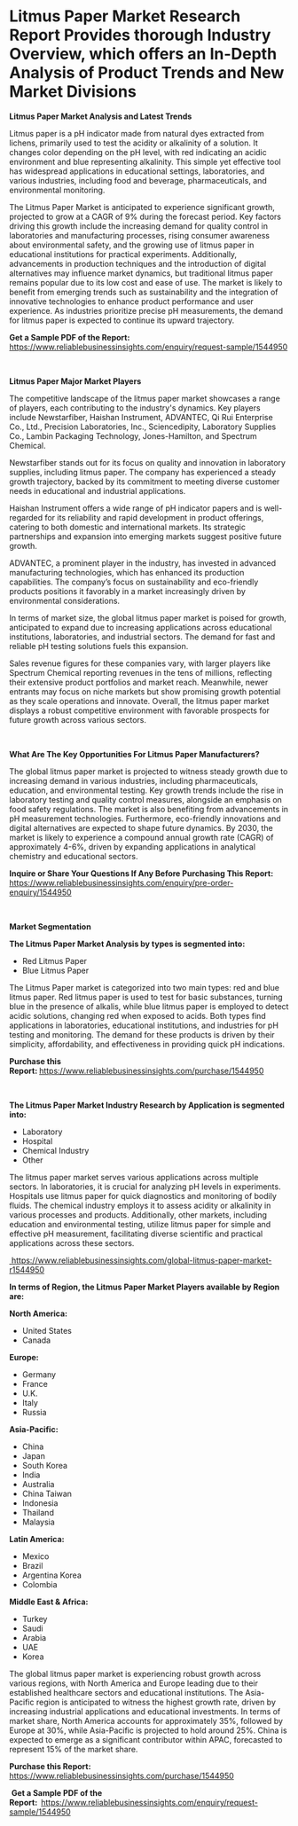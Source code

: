 <p><h1>Litmus Paper Market Research Report Provides thorough Industry Overview, which offers an In-Depth Analysis of Product Trends and New Market Divisions</h1></p><p><strong>Litmus Paper Market Analysis and Latest Trends</strong></p>
<p><p>Litmus paper is a pH indicator made from natural dyes extracted from lichens, primarily used to test the acidity or alkalinity of a solution. It changes color depending on the pH level, with red indicating an acidic environment and blue representing alkalinity. This simple yet effective tool has widespread applications in educational settings, laboratories, and various industries, including food and beverage, pharmaceuticals, and environmental monitoring.</p><p>The Litmus Paper Market is anticipated to experience significant growth, projected to grow at a CAGR of 9% during the forecast period. Key factors driving this growth include the increasing demand for quality control in laboratories and manufacturing processes, rising consumer awareness about environmental safety, and the growing use of litmus paper in educational institutions for practical experiments. Additionally, advancements in production techniques and the introduction of digital alternatives may influence market dynamics, but traditional litmus paper remains popular due to its low cost and ease of use. The market is likely to benefit from emerging trends such as sustainability and the integration of innovative technologies to enhance product performance and user experience. As industries prioritize precise pH measurements, the demand for litmus paper is expected to continue its upward trajectory.</p></p>
<p><strong>Get a Sample PDF of the Report:&nbsp;</strong> <a href="https://www.reliablebusinessinsights.com/enquiry/request-sample/1544950?utm_campaign=2238&utm_medium=2&utm_source=Github&utm_content=ia&utm_term=13042025&utm_id=litmus-paper">https://www.reliablebusinessinsights.com/enquiry/request-sample/1544950</a></p>
<p>&nbsp;</p>
<p><strong>Litmus Paper Major Market Players</strong></p>
<p><p>The competitive landscape of the litmus paper market showcases a range of players, each contributing to the industry's dynamics. Key players include Newstarfiber, Haishan Instrument, ADVANTEC, Qi Rui Enterprise Co., Ltd., Precision Laboratories, Inc., Sciencedipity, Laboratory Supplies Co., Lambin Packaging Technology, Jones-Hamilton, and Spectrum Chemical. </p><p>Newstarfiber stands out for its focus on quality and innovation in laboratory supplies, including litmus paper. The company has experienced a steady growth trajectory, backed by its commitment to meeting diverse customer needs in educational and industrial applications.</p><p>Haishan Instrument offers a wide range of pH indicator papers and is well-regarded for its reliability and rapid development in product offerings, catering to both domestic and international markets. Its strategic partnerships and expansion into emerging markets suggest positive future growth.</p><p>ADVANTEC, a prominent player in the industry, has invested in advanced manufacturing technologies, which has enhanced its production capabilities. The company’s focus on sustainability and eco-friendly products positions it favorably in a market increasingly driven by environmental considerations.</p><p>In terms of market size, the global litmus paper market is poised for growth, anticipated to expand due to increasing applications across educational institutions, laboratories, and industrial sectors. The demand for fast and reliable pH testing solutions fuels this expansion.</p><p>Sales revenue figures for these companies vary, with larger players like Spectrum Chemical reporting revenues in the tens of millions, reflecting their extensive product portfolios and market reach. Meanwhile, newer entrants may focus on niche markets but show promising growth potential as they scale operations and innovate. Overall, the litmus paper market displays a robust competitive environment with favorable prospects for future growth across various sectors.</p></p>
<p>&nbsp;</p>
<p><strong>What Are The Key Opportunities For Litmus Paper Manufacturers?</strong></p>
<p><p>The global litmus paper market is projected to witness steady growth due to increasing demand in various industries, including pharmaceuticals, education, and environmental testing. Key growth trends include the rise in laboratory testing and quality control measures, alongside an emphasis on food safety regulations. The market is also benefiting from advancements in pH measurement technologies. Furthermore, eco-friendly innovations and digital alternatives are expected to shape future dynamics. By 2030, the market is likely to experience a compound annual growth rate (CAGR) of approximately 4-6%, driven by expanding applications in analytical chemistry and educational sectors.</p></p>
<p><strong>Inquire or Share Your Questions If Any Before Purchasing This Report:</strong> <a href="https://www.reliablebusinessinsights.com/enquiry/pre-order-enquiry/1544950?utm_campaign=2238&utm_medium=2&utm_source=Github&utm_content=ia&utm_term=13042025&utm_id=litmus-paper">https://www.reliablebusinessinsights.com/enquiry/pre-order-enquiry/1544950</a></p>
<p>&nbsp;</p>
<p><strong>Market Segmentation</strong></p>
<p><strong>The Litmus Paper Market Analysis by types is segmented into:</strong></p>
<p><ul><li>Red Litmus Paper</li><li>Blue Litmus Paper</li></ul></p>
<p><p>The Litmus Paper market is categorized into two main types: red and blue litmus paper. Red litmus paper is used to test for basic substances, turning blue in the presence of alkalis, while blue litmus paper is employed to detect acidic solutions, changing red when exposed to acids. Both types find applications in laboratories, educational institutions, and industries for pH testing and monitoring. The demand for these products is driven by their simplicity, affordability, and effectiveness in providing quick pH indications.</p></p>
<p><strong>Purchase this Report:&nbsp;</strong><a href="https://www.reliablebusinessinsights.com/purchase/1544950?utm_campaign=2238&utm_medium=2&utm_source=Github&utm_content=ia&utm_term=13042025&utm_id=litmus-paper">https://www.reliablebusinessinsights.com/purchase/1544950</a></p>
<p>&nbsp;</p>
<p><strong>The Litmus Paper Market Industry Research by Application is segmented into:</strong></p>
<p><ul><li>Laboratory</li><li>Hospital</li><li>Chemical Industry</li><li>Other</li></ul></p>
<p><p>The litmus paper market serves various applications across multiple sectors. In laboratories, it is crucial for analyzing pH levels in experiments. Hospitals use litmus paper for quick diagnostics and monitoring of bodily fluids. The chemical industry employs it to assess acidity or alkalinity in various processes and products. Additionally, other markets, including education and environmental testing, utilize litmus paper for simple and effective pH measurement, facilitating diverse scientific and practical applications across these sectors.</p></p>
<p><a href="https://www.reliablebusinessinsights.com/global-litmus-paper-market-r1544950?utm_campaign=2238&utm_medium=2&utm_source=Github&utm_content=ia&utm_term=13042025&utm_id=litmus-paper">&nbsp;https://www.reliablebusinessinsights.com/global-litmus-paper-market-r1544950</a></p>
<p><strong>In terms of Region, the Litmus Paper Market Players available by Region are:</strong></p>
<p>
    <p> <strong> North America: </strong>
        <ul>
            <li>United States</li>
            <li>Canada</li>
        </ul>
        </p> 
    <p> <strong> Europe: </strong>
        <ul>
            <li>Germany</li>
            <li>France</li>
            <li>U.K.</li>
            <li>Italy</li>
            <li>Russia</li>
        </ul>
        </p> 
    <p> <strong> Asia-Pacific: </strong>
        <ul>
            <li>China</li>
            <li>Japan</li>
            <li>South Korea</li>
            <li>India</li>
            <li>Australia</li>
            <li>China Taiwan</li>
            <li>Indonesia</li>
            <li>Thailand</li>
            <li>Malaysia</li>
        </ul>
        </p> 
    <p> <strong> Latin America: </strong>
        <ul>
            <li>Mexico</li>
            <li>Brazil</li>
            <li>Argentina Korea</li>
            <li>Colombia</li>
        </ul>
        </p> 
    <p> <strong> Middle East & Africa: </strong>
        <ul>
            <li>Turkey</li>
            <li>Saudi</li>
            <li>Arabia</li>
            <li>UAE</li>
            <li>Korea</li>
        </ul>
    </p>
    </p>
<p><p>The global litmus paper market is experiencing robust growth across various regions, with North America and Europe leading due to their established healthcare sectors and educational institutions. The Asia-Pacific region is anticipated to witness the highest growth rate, driven by increasing industrial applications and educational investments. In terms of market share, North America accounts for approximately 35%, followed by Europe at 30%, while Asia-Pacific is projected to hold around 25%. China is expected to emerge as a significant contributor within APAC, forecasted to represent 15% of the market share.</p></p>
<p><strong>Purchase this Report: </strong><a href="https://www.reliablebusinessinsights.com/purchase/1544950?utm_campaign=2238&utm_medium=2&utm_source=Github&utm_content=ia&utm_term=13042025&utm_id=litmus-paper">https://www.reliablebusinessinsights.com/purchase/1544950</a></p>
<p>&nbsp;<strong>Get a Sample PDF of the Report:&nbsp;&nbsp;</strong><a href="https://www.reliablebusinessinsights.com/enquiry/request-sample/1544950?utm_campaign=2238&utm_medium=2&utm_source=Github&utm_content=ia&utm_term=13042025&utm_id=litmus-paper">https://www.reliablebusinessinsights.com/enquiry/request-sample/1544950</a></p>
<p><strong></strong></p>
<p><p></p><p></p><p></p></p>